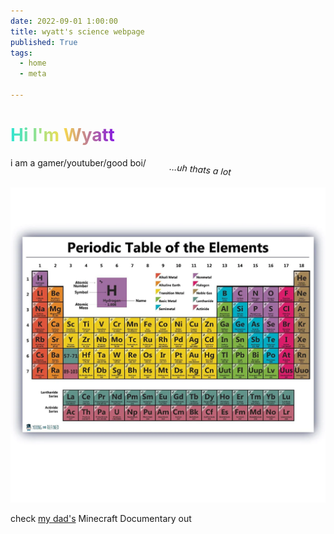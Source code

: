 ```yaml
---
date: 2022-09-01 1:00:00
title: wyatt's science webpage
published: True
tags:
  - home
  - meta

---
```


<style>
em {
rotate: 5deg;
display: block;
width: 250px;
margin-left: auto;
margin-right: 0;
}

/* Define the linear gradient */
h1 {
  /** TEXT GRADIENT */ color: #30e5d3; background-image: -webkit-linear-gradient(0deg, #30e5d3 0%, #f9de4c 50%, #8417e0 100%); background-clip: text; -webkit-background-clip: text; text-fill-color: transparent; -webkit-text-fill-color: transparent; width: fit-content;
}
</style>

# Hi I'm Wyatt
i am a gamer/youtuber/good boi/ _...uh thats a lot_

![Periodic-table](/Periodic-table-science-poster-LAMINATED-chart-teaching-white-elements-classroom-decoration-premium-educators-atomic-numb-B07BDFHL38_1200x1200.webp)


check [my dad's](https://waylonwalker.com/minecraft-documentary) Minecraft Documentary out

